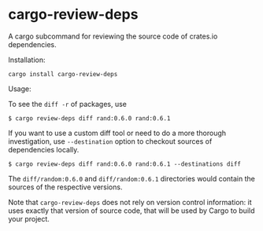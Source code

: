 # cargo-review-deps

A cargo subcommand for reviewing the source code of crates.io dependencies.

Installation:

```
cargo install cargo-review-deps
```

Usage:

To see the `diff -r` of packages, use

```
$ cargo review-deps diff rand:0.6.0 rand:0.6.1
```

If you want to use a custom diff tool or need to do a more thorough
investigation, use `--destination` option to checkout sources of dependencies
locally.

```
$ cargo review-deps diff rand:0.6.0 rand:0.6.1 --destinations diff
```

The `diff/random:0.6.0` and `diff/random:0.6.1` directories would
contain the sources of the respective versions.

Note that `cargo-review-deps` does not rely on version control information: it
uses exactly that version of source code, that will be used by Cargo to build
your project.
